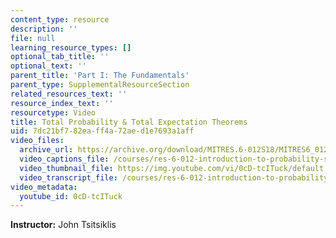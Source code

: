 ```yaml
---
content_type: resource
description: ''
file: null
learning_resource_types: []
optional_tab_title: ''
optional_text: ''
parent_title: 'Part I: The Fundamentals'
parent_type: SupplementalResourceSection
related_resources_text: ''
resource_index_text: ''
resourcetype: Video
title: Total Probability & Total Expectation Theorems
uid: 7dc21bf7-82ea-ff4a-72ae-d1e7693a1aff
video_files:
  archive_url: https://archive.org/download/MITRES.6-012S18/MITRES6_012S18_L10-04_300k.mp4
  video_captions_file: /courses/res-6-012-introduction-to-probability-spring-2018/4e0250f48c3752a48ed65c1138a5cb2d_0cD-tcITuck.vtt
  video_thumbnail_file: https://img.youtube.com/vi/0cD-tcITuck/default.jpg
  video_transcript_file: /courses/res-6-012-introduction-to-probability-spring-2018/db8b2363bd5a93f7f81a70939e84a57a_0cD-tcITuck.pdf
video_metadata:
  youtube_id: 0cD-tcITuck
---
```


**Instructor:** John Tsitsiklis
